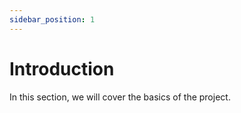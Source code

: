 ```yaml
---
sidebar_position: 1
---
```


# Introduction

In this section, we will cover the basics of the project.
